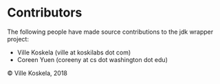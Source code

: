 Contributors
============

The following people have made source contributions to the jdk wrapper project:

* Ville Koskela (ville at koskilabs dot com)
* Coreen Yuen (coreeny at cs dot washington dot edu)

&copy; Ville Koskela, 2018
